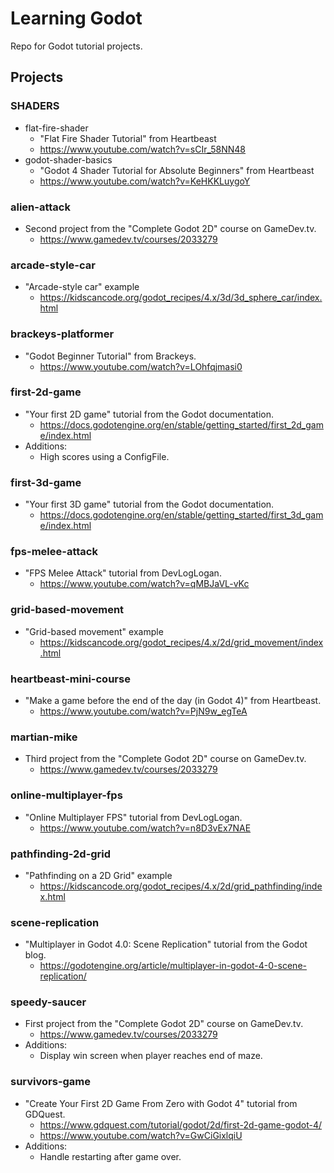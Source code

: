 # Learning Godot

Repo for Godot tutorial projects.

## Projects

### SHADERS
- flat-fire-shader
    - "Flat Fire Shader Tutorial" from Heartbeast
    - https://www.youtube.com/watch?v=sCIr_58NN48
- godot-shader-basics
    - "Godot 4 Shader Tutorial for Absolute Beginners" from Heartbeast
    - https://www.youtube.com/watch?v=KeHKKLuygoY

### alien-attack
- Second project from the "Complete Godot 2D" course on GameDev.tv.
    - https://www.gamedev.tv/courses/2033279

### arcade-style-car
- "Arcade-style car" example
    - https://kidscancode.org/godot_recipes/4.x/3d/3d_sphere_car/index.html

### brackeys-platformer
- "Godot Beginner Tutorial" from Brackeys.
    - https://www.youtube.com/watch?v=LOhfqjmasi0

### first-2d-game
- "Your first 2D game" tutorial from the Godot documentation.
    - https://docs.godotengine.org/en/stable/getting_started/first_2d_game/index.html
- Additions:
    - High scores using a ConfigFile.

### first-3d-game
- "Your first 3D game" tutorial from the Godot documentation.
    - https://docs.godotengine.org/en/stable/getting_started/first_3d_game/index.html

### fps-melee-attack
- "FPS Melee Attack" tutorial from DevLogLogan.
    - https://www.youtube.com/watch?v=qMBJaVL-vKc

### grid-based-movement
- "Grid-based movement" example
    - https://kidscancode.org/godot_recipes/4.x/2d/grid_movement/index.html

### heartbeast-mini-course
- "Make a game before the end of the day (in Godot 4)" from Heartbeast.
    - https://www.youtube.com/watch?v=PjN9w_egTeA

### martian-mike
- Third project from the "Complete Godot 2D" course on GameDev.tv.
    - https://www.gamedev.tv/courses/2033279

### online-multiplayer-fps
- "Online Multiplayer FPS" tutorial from DevLogLogan.
    - https://www.youtube.com/watch?v=n8D3vEx7NAE

### pathfinding-2d-grid
- "Pathfinding on a 2D Grid" example
    - https://kidscancode.org/godot_recipes/4.x/2d/grid_pathfinding/index.html

### scene-replication
- "Multiplayer in Godot 4.0: Scene Replication" tutorial from the Godot blog.
    - https://godotengine.org/article/multiplayer-in-godot-4-0-scene-replication/

### speedy-saucer
- First project from the "Complete Godot 2D" course on GameDev.tv.
    - https://www.gamedev.tv/courses/2033279
- Additions:
    - Display win screen when player reaches end of maze.

### survivors-game
- "Create Your First 2D Game From Zero with Godot 4" tutorial from GDQuest.
    - https://www.gdquest.com/tutorial/godot/2d/first-2d-game-godot-4/
    - https://www.youtube.com/watch?v=GwCiGixlqiU
- Additions:
    - Handle restarting after game over.
